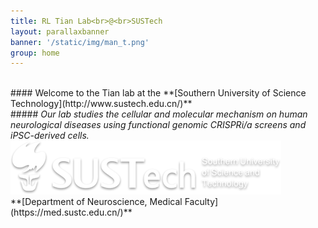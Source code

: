 ```yaml
---
title: RL Tian Lab<br>@<br>SUSTech
layout: parallaxbanner
banner: '/static/img/man_t.png'
group: home
---
```


<br>
#### Welcome to the Tian lab at the **[Southern University of Science Technology](http://www.sustech.edu.cn/)**    
<br>
##### <i> Our lab studies the cellular and molecular mechanism on human neurological diseases using functional genomic CRISPRi/a screens and iPSC-derived cells. </i>
<br>
</div>


<div class="center">
<img class="home-logo" src='/static/img/sustech_logo.png' alt="SUSTech">
<br> **[Department of Neuroscience, Medical Faculty](https://med.sustc.edu.cn/)** 
</div>

</div>
